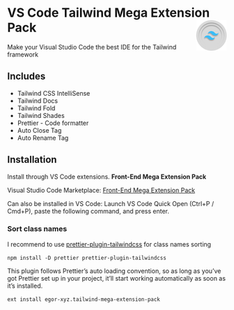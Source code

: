 # VS Code Tailwind Mega Extension Pack <a href="#"><img align="right" src="./logo.png" height="70px"/></a>

Make your Visual Studio Code the best IDE for the Tailwind framework

## Includes

- Tailwind CSS IntelliSense
- Tailwind Docs
- Tailwind Fold
- Tailwind Shades
- Prettier - Code formatter
- Auto Close Tag
- Auto Rename Tag

## Installation

Install through VS Code extensions. **Front-End Mega Extension Pack**

Visual Studio Code Marketplace: [Front-End Mega Extension Pack](https://marketplace.visualstudio.com/items?itemName=egor-xyz.tailwind-mega-extension-pack)

Can also be installed in VS Code: Launch VS Code Quick Open (Ctrl+P / Cmd+P), paste the following command, and press enter.

### Sort class names

I recommend to use [prettier-plugin-tailwindcss](https://tailwindcss.com/blog/automatic-class-sorting-with-prettier) for class names sorting

```shell
npm install -D prettier prettier-plugin-tailwindcss
```

This plugin follows Prettier’s auto loading convention, so as long as you’ve got Prettier set up in your project, it’ll start working automatically as soon as it’s installed.

```shell
ext install egor-xyz.tailwind-mega-extension-pack
```
